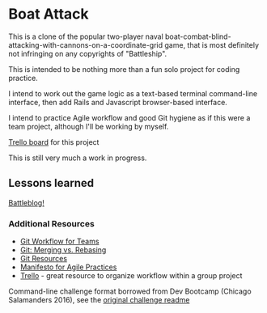 # Boat Attack

<!-- #### Follow this link to Ruby on Rails edition at [Rails Attack](https://github.com/benedictify/rails-attack.git) (work in progress) -->
<!-- #### Follow this link to Java edition at [JavAttack](https://github.com/benedictify/javattack.git) (work in progress) -->

This is a clone of the popular two-player naval boat-combat-blind-attacking-with-cannons-on-a-coordinate-grid game, that is most definitely not infringing on any copyrights of "Battleship".

This is intended to be nothing more than a fun solo project for coding practice.

I intend to work out the game logic as a text-based terminal command-line interface, then add Rails and Javascript browser-based interface.

I intend to practice Agile workflow and good Git hygiene as if this were a team project, although I'll be working by myself.

[Trello board](https://trello.com/b/3tSJfxds/boat-attack) for this project

This is still very much a work in progress.


## Lessons learned

[Battleblog!](battleblog.md)


### Additional Resources

- [Git Workflow for Teams](https://gist.github.com/mikelikesbikes/ccbf4c7fd90e647138c6)
- [Git: Merging vs. Rebasing](https://www.atlassian.com/git/tutorials/merging-vs-rebasing/conceptual-overview)
- [Git Resources](http://git-scm.com/book/en/v2/Getting-Started-About-Version-Control)
- [Manifesto for Agile Practices](http://agilemanifesto.org/)
- [Trello](https://trello.com/) - great resource to organize workflow within a group project

Command-line challenge format borrowed from Dev Bootcamp (Chicago Salamanders 2016), see the [original challenge readme](original-challenge-readme.md)

<!-- ### Other fun stuff -->

<!-- Re-writing this project in Java at [JavAttack](http://www.github.com/benedictify/JavAttack) -->
